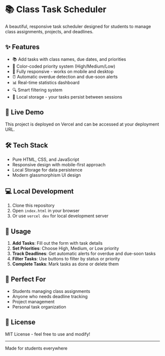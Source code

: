 # 📚 Class Task Scheduler

A beautiful, responsive task scheduler designed for students to manage class assignments, projects, and deadlines.

## ✨ Features

- 📚 Add tasks with class names, due dates, and priorities
- 🎨 Color-coded priority system (High/Medium/Low)
- 📱 Fully responsive - works on mobile and desktop
- ⏰ Automatic overdue detection and due-soon alerts
- 📊 Real-time statistics dashboard
- 🔍 Smart filtering system
- 💾 Local storage - your tasks persist between sessions

## 🚀 Live Demo

This project is deployed on Vercel and can be accessed at your deployment URL.

## 🛠️ Tech Stack

- Pure HTML, CSS, and JavaScript
- Responsive design with mobile-first approach
- Local Storage for data persistence
- Modern glassmorphism UI design

## 💻 Local Development

1. Clone this repository
2. Open `index.html` in your browser
3. Or use `vercel dev` for local development server

## 📖 Usage

1. **Add Tasks**: Fill out the form with task details
2. **Set Priorities**: Choose High, Medium, or Low priority
3. **Track Deadlines**: Get automatic alerts for overdue and due-soon tasks
4. **Filter Tasks**: Use buttons to filter by status or priority
5. **Complete Tasks**: Mark tasks as done or delete them

## 🎯 Perfect For

- Students managing class assignments
- Anyone who needs deadline tracking
- Project management
- Personal task organization

## 📄 License

MIT License - feel free to use and modify!

---

Made for students everywhere
